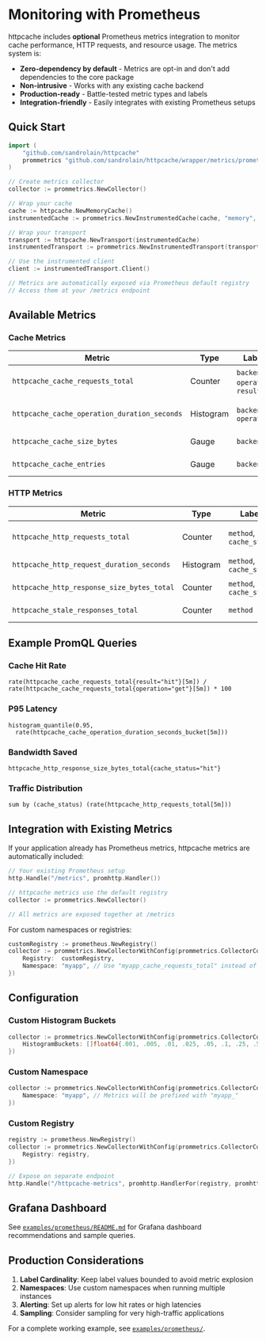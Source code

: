 # Monitoring with Prometheus

httpcache includes **optional** Prometheus metrics integration to monitor cache performance, HTTP requests, and resource usage. The metrics system is:

- **Zero-dependency by default** - Metrics are opt-in and don't add dependencies to the core package
- **Non-intrusive** - Works with any existing cache backend
- **Production-ready** - Battle-tested metric types and labels
- **Integration-friendly** - Easily integrates with existing Prometheus setups

## Quick Start

```go
import (
    "github.com/sandrolain/httpcache"
    prommetrics "github.com/sandrolain/httpcache/wrapper/metrics/prometheus"
)

// Create metrics collector
collector := prommetrics.NewCollector()

// Wrap your cache
cache := httpcache.NewMemoryCache()
instrumentedCache := prommetrics.NewInstrumentedCache(cache, "memory", collector)

// Wrap your transport
transport := httpcache.NewTransport(instrumentedCache)
instrumentedTransport := prommetrics.NewInstrumentedTransport(transport, collector)

// Use the instrumented client
client := instrumentedTransport.Client()

// Metrics are automatically exposed via Prometheus default registry
// Access them at your /metrics endpoint
```

## Available Metrics

### Cache Metrics

| Metric | Type | Labels | Description |
|--------|------|--------|-------------|
| `httpcache_cache_requests_total` | Counter | `backend`, `operation`, `result` | Total cache operations (get/set/delete) |
| `httpcache_cache_operation_duration_seconds` | Histogram | `backend`, `operation` | Cache operation latency |
| `httpcache_cache_size_bytes` | Gauge | `backend` | Current cache size in bytes |
| `httpcache_cache_entries` | Gauge | `backend` | Number of cached entries |

### HTTP Metrics

| Metric | Type | Labels | Description |
|--------|------|--------|-------------|
| `httpcache_http_requests_total` | Counter | `method`, `cache_status` | HTTP requests by cache hit/miss/revalidated |
| `httpcache_http_request_duration_seconds` | Histogram | `method`, `cache_status` | HTTP request duration |
| `httpcache_http_response_size_bytes_total` | Counter | `method`, `cache_status` | Total response sizes |
| `httpcache_stale_responses_total` | Counter | `method` | Stale responses served (RFC 5861) |

## Example PromQL Queries

### Cache Hit Rate

```promql
rate(httpcache_cache_requests_total{result="hit"}[5m]) /
rate(httpcache_cache_requests_total{operation="get"}[5m]) * 100
```

### P95 Latency

```promql
histogram_quantile(0.95,
  rate(httpcache_cache_operation_duration_seconds_bucket[5m]))
```

### Bandwidth Saved

```promql
httpcache_http_response_size_bytes_total{cache_status="hit"}
```

### Traffic Distribution

```promql
sum by (cache_status) (rate(httpcache_http_requests_total[5m]))
```

## Integration with Existing Metrics

If your application already has Prometheus metrics, httpcache metrics are automatically included:

```go
// Your existing Prometheus setup
http.Handle("/metrics", promhttp.Handler())

// httpcache metrics use the default registry
collector := prommetrics.NewCollector()

// All metrics are exposed together at /metrics
```

For custom namespaces or registries:

```go
customRegistry := prometheus.NewRegistry()
collector := prommetrics.NewCollectorWithConfig(prommetrics.CollectorConfig{
    Registry:  customRegistry,
    Namespace: "myapp", // Use "myapp_cache_requests_total" instead of "httpcache_..."
})
```

## Configuration

### Custom Histogram Buckets

```go
collector := prommetrics.NewCollectorWithConfig(prommetrics.CollectorConfig{
    HistogramBuckets: []float64{.001, .005, .01, .025, .05, .1, .25, .5, 1, 2.5, 5, 10},
})
```

### Custom Namespace

```go
collector := prommetrics.NewCollectorWithConfig(prommetrics.CollectorConfig{
    Namespace: "myapp", // Metrics will be prefixed with "myapp_"
})
```

### Custom Registry

```go
registry := prometheus.NewRegistry()
collector := prommetrics.NewCollectorWithConfig(prommetrics.CollectorConfig{
    Registry: registry,
})

// Expose on separate endpoint
http.Handle("/httpcache-metrics", promhttp.HandlerFor(registry, promhttp.HandlerOpts{}))
```

## Grafana Dashboard

See [`examples/prometheus/README.md`](../examples/prometheus/README.md) for Grafana dashboard recommendations and sample queries.

## Production Considerations

1. **Label Cardinality**: Keep label values bounded to avoid metric explosion
2. **Namespaces**: Use custom namespaces when running multiple instances
3. **Alerting**: Set up alerts for low hit rates or high latencies
4. **Sampling**: Consider sampling for very high-traffic applications

For a complete working example, see [`examples/prometheus/`](../examples/prometheus/).
